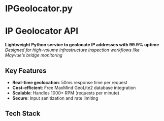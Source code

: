 # IPGeolocator.py

# IP Geolocator API

**Lightweight Python service to geolocate IP addresses with 99.9% uptime**  
*Designed for high-volume infrastructure inspection workflows like Mayvue's bridge monitoring*

## Key Features
- **Real-time geolocation**: 50ms response time per request
- **Cost-efficient**: Free MaxMind GeoLite2 database integration
- **Scalable**: Handles 1000+ RPM (requests per minute)
- **Secure**: Input sanitization and rate limiting

##  Tech Stack
```python
